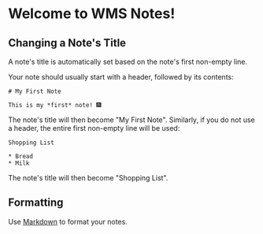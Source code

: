 # Welcome to WMS Notes!

## Changing a Note's Title

A note's title is automatically set based on the note's first non-empty line.

Your note should usually start with a header, followed by its contents:
```
# My First Note

This is my *first* note! 🎆
```
The note's title will then become "My First Note". Similarly, if you do not use a header, the entire first non-empty line will be used:
```
Shopping List

* Bread
* Milk
```
The note's title will then become "Shopping List".

## Formatting

Use [Markdown](https://www.markdownguide.org/basic-syntax/) to format your notes.
